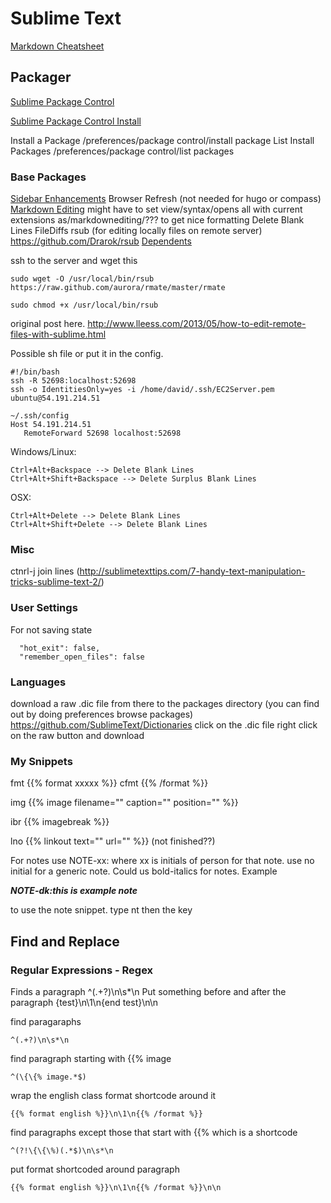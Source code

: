 # Sublime Text

[Markdown Cheatsheet](https://github.com/adam-p/markdown-here/wiki/Markdown-Cheatsheet#code)

## Packager

[Sublime Package Control](https://sublime.wbond.net/)

[Sublime Package Control Install](https://sublime.wbond.net/installation)

Install a Package
/preferences/package control/install package
List Install Packages
/preferences/package control/list packages

### Base Packages

[Sidebar Enhancements](https://sublime.wbond.net/packages/SideBarEnhancements)
Browser Refresh (not needed for hugo or compass)
[Markdown Editing](https://sublime.wbond.net/packages/MarkdownEditing)
might have to set view/syntax/opens all with current extensions as/markdownediting/???  to get nice formatting
Delete Blank Lines
FileDiffs
rsub (for editing locally files on remote server)
https://github.com/Drarok/rsub
[Dependents](dependents.md)

ssh to the server and wget this 

```
sudo wget -O /usr/local/bin/rsub https://raw.github.com/aurora/rmate/master/rmate

sudo chmod +x /usr/local/bin/rsub

```
original post here.
http://www.lleess.com/2013/05/how-to-edit-remote-files-with-sublime.html

Possible sh file or put it in the config.

``` 
#!/bin/bash
ssh -R 52698:localhost:52698
ssh -o IdentitiesOnly=yes -i /home/david/.ssh/EC2Server.pem ubuntu@54.191.214.51
```

```
~/.ssh/config
Host 54.191.214.51
   RemoteForward 52698 localhost:52698
```




Windows/Linux:

    Ctrl+Alt+Backspace --> Delete Blank Lines
    Ctrl+Alt+Shift+Backspace --> Delete Surplus Blank Lines

OSX:

    Ctrl+Alt+Delete --> Delete Blank Lines
    Ctrl+Alt+Shift+Delete --> Delete Blank Lines


### Misc

ctnrl-j join lines  (http://sublimetexttips.com/7-handy-text-manipulation-tricks-sublime-text-2/)

### User Settings

For not saving state
```
  "hot_exit": false,
  "remember_open_files": false
```

### Languages

download a raw .dic file from there to the packages directory
(you can find out by doing preferences browse packages)
https://github.com/SublimeText/Dictionaries
click on the .dic file right click on the raw button and download

### My Snippets

fmt<tab>  {{% format xxxxx %}}
cfmt<tab> {{% /format %}}

img<tab>  {{% image filename="" caption="" position="" %}}

ibr<tab> {{% imagebreak %}}

lno<tab>  {{% linkout text="" url="" %}}  (not finished??)

For notes use NOTE-xx:  where xx is initials of person for that note.  use no initial for a generic note.  Could us bold-italics for notes.  Example

***NOTE-dk:this is example note***

to use the note snippet.   type nt then the <tab> key

## Find and Replace

### Regular Expressions - Regex


Finds a paragraph
^(.+?)\n\s*\n
Put something before and after the paragraph
{test}\n\1\n{end test}\n\n

 find paragaraphs
```
^(.+?)\n\s*\n
```

find paragraph starting with {{% image 
```
^(\{\{% image.*$)
```
wrap the english class format shortcode around it
```
{{% format english %}}\n\1\n{{% /format %}}
```

find paragraphs except those that start with {{%  which is a shortcode
```    
^(?!\{\{\%)(.*$)\n\s*\n
```

put format shortcoded around paragraph
```
{{% format english %}}\n\1\n{{% /format %}}\n\n
```

